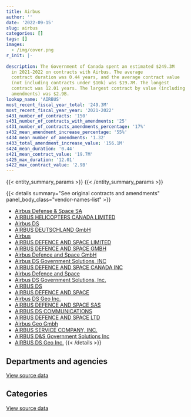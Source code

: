 ```yaml
---
title: Airbus
author: ''
date: '2022-09-15'
slug: airbus
categories: []
tags: []
images:
  - /img/cover.png
r_init: |-
  
description: The Government of Canada spent an estimated $249.3M
  in 2021-2022 on contracts with Airbus. The average
  contract duration was 0.44 years, and the average contract value
  (not including contracts under $10k) was $19.7M. The longest
  contract was 12.01 years. The largest contract by value (including
  amendments) was $2.9B.
lookup_name: 'AIRBUS'
most_recent_fiscal_year_total: '249.3M'
most_recent_fiscal_year_year: '2021-2022'
s431_number_of_contracts: '150'
s431_number_of_contracts_with_amendments: '25'
s431_number_of_contracts_amendments_percentage: '17%'
s432_mean_amendment_increase_percentage: '55%'
s434_mean_number_of_amendments: '1.32'
s433_total_amendment_increase_value: '156.1M'
s424_mean_duration: '0.44'
s421_mean_contract_value: '19.7M'
s425_max_duration: '12.01'
s422_max_contract_value: '2.9B'
---
```


<script src="/rmarkdown-libs/htmlwidgets/htmlwidgets.js"></script>
<link href="/rmarkdown-libs/datatables-css/datatables-crosstalk.css" rel="stylesheet" />
<script src="/rmarkdown-libs/datatables-binding/datatables.js"></script>
<script src="/rmarkdown-libs/jquery/jquery-3.6.0.min.js"></script>
<link href="/rmarkdown-libs/dt-core-bootstrap/css/dataTables.bootstrap.min.css" rel="stylesheet" />
<link href="/rmarkdown-libs/dt-core-bootstrap/css/dataTables.bootstrap.extra.css" rel="stylesheet" />
<script src="/rmarkdown-libs/dt-core-bootstrap/js/jquery.dataTables.min.js"></script>
<script src="/rmarkdown-libs/dt-core-bootstrap/js/dataTables.bootstrap.min.js"></script>
<link href="/rmarkdown-libs/crosstalk/css/crosstalk.min.css" rel="stylesheet" />
<script src="/rmarkdown-libs/crosstalk/js/crosstalk.min.js"></script>
<script src="/rmarkdown-libs/htmlwidgets/htmlwidgets.js"></script>
<link href="/rmarkdown-libs/datatables-css/datatables-crosstalk.css" rel="stylesheet" />
<script src="/rmarkdown-libs/datatables-binding/datatables.js"></script>
<script src="/rmarkdown-libs/jquery/jquery-3.6.0.min.js"></script>
<link href="/rmarkdown-libs/dt-core-bootstrap/css/dataTables.bootstrap.min.css" rel="stylesheet" />
<link href="/rmarkdown-libs/dt-core-bootstrap/css/dataTables.bootstrap.extra.css" rel="stylesheet" />
<script src="/rmarkdown-libs/dt-core-bootstrap/js/jquery.dataTables.min.js"></script>
<script src="/rmarkdown-libs/dt-core-bootstrap/js/dataTables.bootstrap.min.js"></script>
<link href="/rmarkdown-libs/crosstalk/css/crosstalk.min.css" rel="stylesheet" />
<script src="/rmarkdown-libs/crosstalk/js/crosstalk.min.js"></script>

{{< entity_summary_params >}}
{{< /entity_summary_params >}}

{{< details summary="See original contracts and amendments" panel_body_class="vendor-names-list" >}}
- [Airbus Defense & Space SA](https://search.open.canada.ca/en/ct/?sort=contract_value_f%20desc&page=1&search_text=%22Airbus%20Defense%20%26%20Space%20SA%22)
- [AIRBUS HELICOPTERS CANADA LIMITED](https://search.open.canada.ca/en/ct/?sort=contract_value_f%20desc&page=1&search_text=%22AIRBUS%20HELICOPTERS%20CANADA%20LIMITED%22)
- [Airbus DS](https://search.open.canada.ca/en/ct/?sort=contract_value_f%20desc&page=1&search_text=%22Airbus%20DS%22)
- [AIRBUS DEUTSCHLAND GmbH](https://search.open.canada.ca/en/ct/?sort=contract_value_f%20desc&page=1&search_text=%22AIRBUS%20DEUTSCHLAND%20GmbH%22)
- [Airbus](https://search.open.canada.ca/en/ct/?sort=contract_value_f%20desc&page=1&search_text=%22Airbus%22)
- [AIRBUS DEFENCE AND SPACE LIMITED](https://search.open.canada.ca/en/ct/?sort=contract_value_f%20desc&page=1&search_text=%22AIRBUS%20DEFENCE%20AND%20SPACE%20LIMITED%22)
- [AIRBUS DEFENCE AND SPACE GMBH](https://search.open.canada.ca/en/ct/?sort=contract_value_f%20desc&page=1&search_text=%22AIRBUS%20DEFENCE%20AND%20SPACE%20GMBH%22)
- [Airbus Defence and Space GmbH](https://search.open.canada.ca/en/ct/?sort=contract_value_f%20desc&page=1&search_text=%22Airbus%20Defence%20and%20Space%20GmbH%22)
- [Airbus DS Government Solutions, INC](https://search.open.canada.ca/en/ct/?sort=contract_value_f%20desc&page=1&search_text=%22Airbus%20DS%20Government%20Solutions%2c%20INC%22)
- [AIRBUS DEFENCE AND SPACE CANADA INC](https://search.open.canada.ca/en/ct/?sort=contract_value_f%20desc&page=1&search_text=%22AIRBUS%20DEFENCE%20AND%20SPACE%20CANADA%20INC%22)
- [Airbus Defence and Space](https://search.open.canada.ca/en/ct/?sort=contract_value_f%20desc&page=1&search_text=%22Airbus%20Defence%20and%20Space%22)
- [Airbus DS Government Solutions, Inc.](https://search.open.canada.ca/en/ct/?sort=contract_value_f%20desc&page=1&search_text=%22Airbus%20DS%20Government%20Solutions%2c%20Inc.%22)
- [AIRBUS DS](https://search.open.canada.ca/en/ct/?sort=contract_value_f%20desc&page=1&search_text=%22AIRBUS%20DS%22)
- [AIRBUS DEFENCE AND SPACE](https://search.open.canada.ca/en/ct/?sort=contract_value_f%20desc&page=1&search_text=%22AIRBUS%20DEFENCE%20AND%20SPACE%22)
- [Airbus DS Geo Inc.](https://search.open.canada.ca/en/ct/?sort=contract_value_f%20desc&page=1&search_text=%22Airbus%20DS%20Geo%20Inc.%22)
- [AIRBUS DEFENCE AND SPACE SAS](https://search.open.canada.ca/en/ct/?sort=contract_value_f%20desc&page=1&search_text=%22AIRBUS%20DEFENCE%20AND%20SPACE%20SAS%22)
- [AIRBUS DS COMMUNICATIONS](https://search.open.canada.ca/en/ct/?sort=contract_value_f%20desc&page=1&search_text=%22AIRBUS%20DS%20COMMUNICATIONS%22)
- [AIRBUS DEFENCE AND SPACE LTD](https://search.open.canada.ca/en/ct/?sort=contract_value_f%20desc&page=1&search_text=%22AIRBUS%20DEFENCE%20AND%20SPACE%20LTD%22)
- [Airbus Geo Gmbh](https://search.open.canada.ca/en/ct/?sort=contract_value_f%20desc&page=1&search_text=%22Airbus%20Geo%20Gmbh%22)
- [AIRBUS SERVICE COMPANY, INC.](https://search.open.canada.ca/en/ct/?sort=contract_value_f%20desc&page=1&search_text=%22AIRBUS%20SERVICE%20COMPANY%2c%20INC.%22)
- [AIRBUS D&S Government Solutions Inc](https://search.open.canada.ca/en/ct/?sort=contract_value_f%20desc&page=1&search_text=%22AIRBUS%20D%26S%20Government%20Solutions%20Inc%22)
- [AIRBUS DS Geo Inc.](https://search.open.canada.ca/en/ct/?sort=contract_value_f%20desc&page=1&search_text=%22AIRBUS%20DS%20Geo%20Inc.%22)
{{< /details >}}

## Departments and agencies

<div id="htmlwidget-1" style="width:100%;height:auto;" class="datatables html-widget"></div>
<script type="application/json" data-for="htmlwidget-1">{"x":{"style":"bootstrap","filter":"none","vertical":false,"data":[["<a href=\"/departments/csa-asc/\">Canadian Space Agency<\/a>","<a href=\"/departments/dfo-mpo/\">Fisheries and Oceans Canada<\/a>","<a href=\"/departments/dnd-mdn/\">National Defence<\/a>","<a href=\"/departments/rcmp-grc/\">Royal Canadian Mounted Police<\/a>","<a href=\"/departments/tc/\">Transport Canada<\/a>"],[null,19940.71,242933927.95,9035430.54,null],[571157.03,null,252771646.46,811075.94,null],[1737838.07,35241,247026915.59,913870.96,39723.53],[1147989.96,null,247113824.68,1013604.12,null]],"container":"<table class=\"table table-striped table-hover row-border order-column display\">\n  <thead>\n    <tr>\n      <th>Department<\/th>\n      <th>2018-2019<\/th>\n      <th>2019-2020<\/th>\n      <th>2020-2021<\/th>\n      <th>2021-2022<\/th>\n    <\/tr>\n  <\/thead>\n<\/table>","options":{"order":[[4,"desc"]],"pageLength":10,"autoWidth":true,"columnDefs":[{"targets":1,"render":"function(data, type, row, meta) {\n    return type !== 'display' ? data : DTWidget.formatCurrency(data, \"$\", 2, 3, \",\", \".\", true, null);\n  }"},{"targets":2,"render":"function(data, type, row, meta) {\n    return type !== 'display' ? data : DTWidget.formatCurrency(data, \"$\", 2, 3, \",\", \".\", true, null);\n  }"},{"targets":3,"render":"function(data, type, row, meta) {\n    return type !== 'display' ? data : DTWidget.formatCurrency(data, \"$\", 2, 3, \",\", \".\", true, null);\n  }"},{"targets":4,"render":"function(data, type, row, meta) {\n    return type !== 'display' ? data : DTWidget.formatCurrency(data, \"$\", 2, 3, \",\", \".\", true, null);\n  }"},{"width":"16%","targets":[1,2,3,4]},{"className":"dt-right","targets":[1,2,3,4]}],"orderClasses":false}},"evals":["options.columnDefs.0.render","options.columnDefs.1.render","options.columnDefs.2.render","options.columnDefs.3.render"],"jsHooks":[]}</script>
<p class="text-right">
<a href="https://github.com/GoC-Spending/contracts-data/tree/main/data/out/vendors/airbus/summary_by_fiscal_year_by_department.csv" class="source-data-link btn btn-link">View source data</a>
</p>

## Categories

<div id="htmlwidget-2" style="width:100%;height:auto;" class="datatables html-widget"></div>
<script type="application/json" data-for="htmlwidget-2">{"x":{"style":"bootstrap","filter":"none","vertical":false,"data":[["<a href=\"/categories/facilities_and_construction/\">Facilities and construction<\/a>","<a href=\"/categories/defence/\">Defence<\/a>","<a href=\"/categories/professional_services/\">Professional services<\/a>","<a href=\"/categories/information_technology/\">Information technology<\/a>","<a href=\"/categories/transportation_and_logistics/\">Transportation and logistics<\/a>","<a href=\"/categories/industrial_products_and_services/\">Industrial products and services<\/a>"],[null,1205280,218441.38,19940.71,9035430.54,241510206.57],[17189.79,null,550030.25,191878.59,811075.94,252583704.86],[98299.52,21727.27,623499.05,1094307.57,875326.43,247040429.32],[91907.71,108636.36,722466.41,365768.56,981451.4,247005188.32]],"container":"<table class=\"table table-striped table-hover row-border order-column display\">\n  <thead>\n    <tr>\n      <th>Category<\/th>\n      <th>2018-2019<\/th>\n      <th>2019-2020<\/th>\n      <th>2020-2021<\/th>\n      <th>2021-2022<\/th>\n    <\/tr>\n  <\/thead>\n<\/table>","options":{"order":[[4,"desc"]],"dom":"t","pageLength":30,"autoWidth":true,"columnDefs":[{"targets":1,"render":"function(data, type, row, meta) {\n    return type !== 'display' ? data : DTWidget.formatCurrency(data, \"$\", 2, 3, \",\", \".\", true, null);\n  }"},{"targets":2,"render":"function(data, type, row, meta) {\n    return type !== 'display' ? data : DTWidget.formatCurrency(data, \"$\", 2, 3, \",\", \".\", true, null);\n  }"},{"targets":3,"render":"function(data, type, row, meta) {\n    return type !== 'display' ? data : DTWidget.formatCurrency(data, \"$\", 2, 3, \",\", \".\", true, null);\n  }"},{"targets":4,"render":"function(data, type, row, meta) {\n    return type !== 'display' ? data : DTWidget.formatCurrency(data, \"$\", 2, 3, \",\", \".\", true, null);\n  }"},{"width":"16%","targets":[1,2,3,4]},{"className":"dt-right","targets":[1,2,3,4]}],"orderClasses":false,"lengthMenu":[10,25,30,50,100]}},"evals":["options.columnDefs.0.render","options.columnDefs.1.render","options.columnDefs.2.render","options.columnDefs.3.render"],"jsHooks":[]}</script>
<p class="text-right">
<a href="https://github.com/GoC-Spending/contracts-data/tree/main/data/out/vendors/airbus/summary_by_fiscal_year_by_category.csv" class="source-data-link btn btn-link">View source data</a>
</p>
